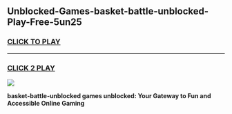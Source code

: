
## Unblocked-Games-basket-battle-unblocked-Play-Free-5un25
<h3>
<a href="https://premium76.site?title=basket-battle-unblocked&ref=21A">CLICK TO PLAY</a></h3>
<hr>

<h3>
<a href="https://premium76.site?title=basket-battle-unblocked&ref=21A">CLICK 2 PLAY</a>
  
</h3>

<a href="https://premium76.site?title=basket-battle-unblocked&ref=21A"><img src="https://clearcache.store/games.png"></a>


**basket-battle-unblocked games unblocked: Your Gateway to Fun and Accessible Online Gaming**

